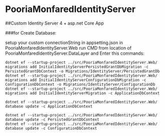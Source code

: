 # PooriaMonfaredIdentityServer

##Custom Identity Server 4 + asp.net Core App

###for Create Database:

setup your custom connectionString in appsetting.json in PooriaMonfaredIdentityServer.Web
run CMD from location of PooriaMonfaredIdentityServer.DataLayer
and Enter this commands:
```
dotnet ef --startup-project ../src/PooriaMonfaredIdentityServer.Web/ migrations add InitialIdentityServerPersistedGrantDbMigration -c PersistedGrantDbContext -o Migrations/IdentityServer/PersistedGrantDb
dotnet ef --startup-project ../src/PooriaMonfaredIdentityServer.Web/ migrations add InitialIdentityServerConfigurationDbMigration -c ConfigurationDbContext -o Migrations/IdentityServer/ConfigurationDb
dotnet ef --startup-project ../src/PooriaMonfaredIdentityServer.Web/ migrations add InitialIdentityServerMigration -c ApplicationDbContext

dotnet ef --startup-project ../src/PooriaMonfaredIdentityServer.Web/ database update -c ApplicationDbContext

dotnet ef --startup-project ../src/PooriaMonfaredIdentityServer.Web/ database update -c PersistedGrantDbContext
dotnet ef --startup-project ../src/PooriaMonfaredIdentityServer.Web/ database update -c ConfigurationDbContext
```
